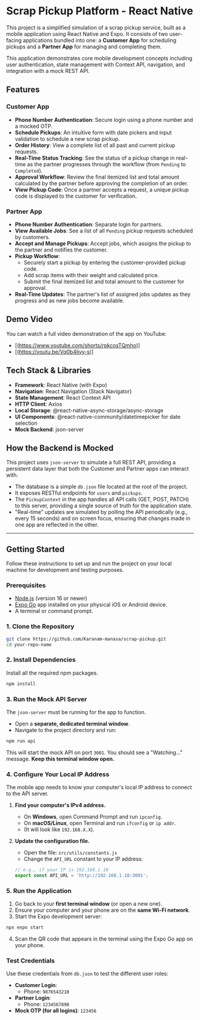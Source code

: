 
# Scrap Pickup Platform - React Native

This project is a simplified simulation of a scrap pickup service, built as a mobile application using React Native and Expo. It consists of two user-facing applications bundled into one: a **Customer App** for scheduling pickups and a **Partner App** for managing and completing them.

This application demonstrates core mobile development concepts including user authentication, state management with Context API, navigation, and integration with a mock REST API.

## Features

### Customer App
- **Phone Number Authentication**: Secure login using a phone number and a mocked OTP.
- **Schedule Pickups**: An intuitive form with date pickers and input validation to schedule a new scrap pickup.
- **Order History**: View a complete list of all past and current pickup requests.
- **Real-Time Status Tracking**: See the status of a pickup change in real-time as the partner progresses through the workflow (from `Pending` to `Completed`).
- **Approval Workflow**: Review the final itemized list and total amount calculated by the partner before approving the completion of an order.
- **View Pickup Code**: Once a partner accepts a request, a unique pickup code is displayed to the customer for verification.

### Partner App
- **Phone Number Authentication**: Separate login for partners.
- **View Available Jobs**: See a list of all `Pending` pickup requests scheduled by customers.
- **Accept and Manage Pickups**: Accept jobs, which assigns the pickup to the partner and notifies the customer.
- **Pickup Workflow**:
  - Securely start a pickup by entering the customer-provided pickup code.
  - Add scrap items with their weight and calculated price.
  - Submit the final itemized list and total amount to the customer for approval.
- **Real-Time Updates**: The partner's list of assigned jobs updates as they progress and as new jobs become available.

## Demo Video

You can watch a full video demonstration of the app on YouTube:
- [(https://www.youtube.com/shorts/rpkcosTQmho)]
- [(https://youtu.be/Vq0b4ljyy-s)]



## Tech Stack & Libraries

- **Framework**: React Native (with Expo)
- **Navigation**: React Navigation (Stack Navigator)
- **State Management**: React Context API
- **HTTP Client**: Axios
- **Local Storage**: @react-native-async-storage/async-storage
- **UI Components**: @react-native-community/datetimepicker for date selection
- **Mock Backend**: json-server

## How the Backend is Mocked

This project uses `json-server` to simulate a full REST API, providing a persistent data layer that both the Customer and Partner apps can interact with.

- The database is a simple `db.json` file located at the root of the project.
- It exposes RESTful endpoints for `users` and `pickups`.
- The `PickupContext` in the app handles all API calls (GET, POST, PATCH) to this server, providing a single source of truth for the application state.
- "Real-time" updates are simulated by polling the API periodically (e.g., every 15 seconds) and on screen focus, ensuring that changes made in one app are reflected in the other.

---

## Getting Started

Follow these instructions to set up and run the project on your local machine for development and testing purposes.

### Prerequisites

- [Node.js](https://nodejs.org/) (version 16 or newer)
- [Expo Go](https://expo.dev/go) app installed on your physical iOS or Android device.
- A terminal or command prompt.

### 1. Clone the Repository

```bash
git clone https://github.com/Karanam-manasa/scrap-pickup.git
cd your-repo-name
```

### 2. Install Dependencies

Install all the required npm packages.

```bash
npm install
```

### 3. Run the Mock API Server

The `json-server` must be running for the app to function.

- Open a **separate, dedicated terminal window**.
- Navigate to the project directory and run:

```bash
npm run api
```
This will start the mock API on port `3001`. You should see a "Watching..." message. **Keep this terminal window open.**

### 4. Configure Your Local IP Address

The mobile app needs to know your computer's local IP address to connect to the API server.

1.  **Find your computer's IPv4 address.**
    -   On **Windows**, open Command Prompt and run `ipconfig`.
    -   On **macOS/Linux**, open Terminal and run `ifconfig` or `ip addr`.
    -   (It will look like `192.168.X.X`).

2.  **Update the configuration file.**
    -   Open the file: `src/utils/constants.js`
    -   Change the `API_URL` constant to your IP address:

    ```javascript
    // e.g., if your IP is 192.168.1.10
    export const API_URL = 'http://192.168.1.10:3001';
    ```

### 5. Run the Application

1.  Go back to your **first terminal window** (or open a new one).
2.  Ensure your computer and your phone are on the **same Wi-Fi network**.
3.  Start the Expo development server:

```bash
npx expo start
```
4.  Scan the QR code that appears in the terminal using the Expo Go app on your phone.

### Test Credentials

Use these credentials from `db.json` to test the different user roles:

-   **Customer Login**:
    -   Phone: `9876543210`
-   **Partner Login**:
    -   Phone: `1234567890`
-   **Mock OTP (for all logins)**: `123456`
